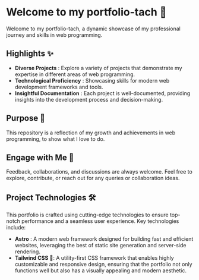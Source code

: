 # Welcome to my portfolio-tach 🚀

Welcome to my portfolio-tach, a dynamic showcase of my professional journey and skills in web programming.

## Highlights ✨

- **Diverse Projects** : Explore a variety of projects that demonstrate my expertise in different areas of web programming.
- **Technological Proficiency** : Showcasing skills for modern web development frameworks and tools.
- **Insightful Documentation** : Each project is well-documented, providing insights into the development process and decision-making.

## Purpose 🎯

This repository is a reflection of my growth and achievements in web programming, to show what I love to do.

## Engage with Me 🤝

Feedback, collaborations, and discussions are always welcome. Feel free to explore, contribute, or reach out for any queries or collaboration ideas.

## Project Technologies 🛠️

This portfolio is crafted using cutting-edge technologies to ensure top-notch performance and a seamless user experience. Key technologies include:

- **Astro** : A modern web framework designed for building fast and efficient websites, leveraging the best of static site generation and server-side rendering.
- **Tailwind CSS** 🎨: A utility-first CSS framework that enables highly customizable and responsive design, ensuring that the portfolio not only functions well but also has a visually appealing and modern aesthetic.
